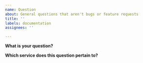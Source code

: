 ```yaml
---
name: Question
about: General questions that aren't bugs or feature requests
title: ''
labels: documentation
assignees: ''

---
```


**What is your question?**

**Which service does this question pertain to?**

